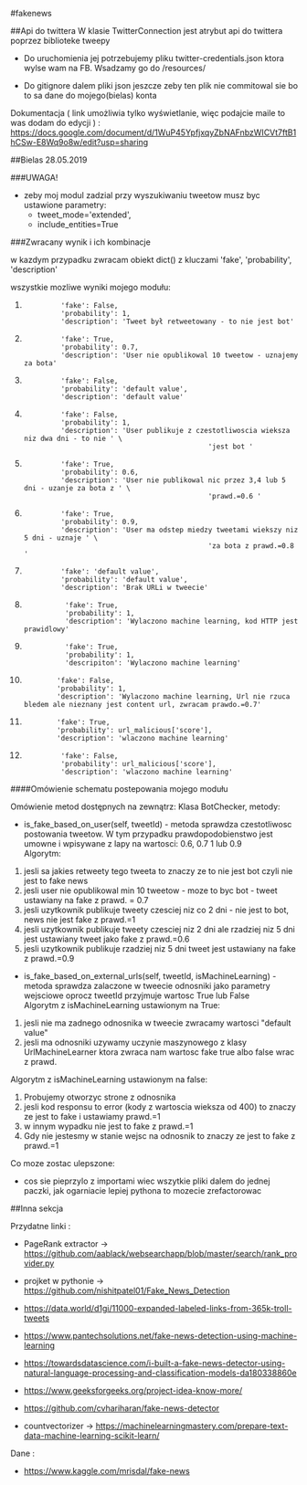 #fakenews

##Api do twittera
W klasie TwitterConnection jest atrybut api do twittera poprzez biblioteke tweepy

+ Do uruchomienia jej potrzebujemy pliku twitter-credentials.json ktora wylse wam na FB. Wsadzamy go do /resources/

+ Do gitignore dalem pliki json jeszcze zeby ten plik nie commitowal sie bo to sa dane do mojego(bielas) konta

Dokumentacja ( link umożliwia tylko wyświetlanie, więc podajcie maile to was dodam do edycji ) :
https://docs.google.com/document/d/1WuP45YpfjxqyZbNAFnbzWICVt7ftB1hCSw-E8Wq9o8w/edit?usp=sharing

##Bielas 28.05.2019



###UWAGA!
- zeby moj modul zadzial przy wyszukiwaniu tweetow musz byc ustawione parametry:
    - tweet_mode='extended',
    - include_entities=True
    

###Zwracany wynik i ich kombinacje

w kazdym przypadku zwracam obiekt dict() z kluczami 'fake', 'probability', 'description'

wszystkie mozliwe wyniki mojego modułu:

1. 
                'fake': False,
                'probability': 1,
                'description': 'Tweet był retweetowany - to nie jest bot'

2. 
                'fake': True,
                'probability': 0.7,
                'description': 'User nie opublikowal 10 tweetow - uznajemy za bota'

3.
                'fake': False,
                'probability': 'default value',
                'description': 'default value'

4. 
                'fake': False,
                'probability': 1,
                'description': 'User publikuje z czestotliwoscia wieksza niz dwa dni - to nie ' \
                                                    'jest bot '
5. 
                'fake': True,
                'probability': 0.6,
                'description': 'User nie publikowal nic przez 3,4 lub 5 dni - uzanje za bota z ' \
                                                    'prawd.=0.6 '
                                                    
6. 
                'fake': True,
                'probability': 0.9,
                'description': 'User ma odstep miedzy tweetami wiekszy niz 5 dni - uznaje ' \
                                                    'za bota z prawd.=0.8 '
7.
                'fake': 'default value',
                'probability': 'default value',
                'description': 'Brak URLi w tweecie'
8. 
                 'fake': True,
                 'probability': 1,
                 'description': 'Wylaczono machine learning, kod HTTP jest prawidlowy'

9.
                 'fake': True,
                 'probability': 1,
                 'descripiton': 'Wylaczono machine learning'
10.
                'fake': False,
                'probability': 1,
                'description': 'Wylaczono machine learning, Url nie rzuca bledem ale nieznany jest content url, zwracam prawdo.=0.7'

11.
                'fake': True,
                'probability': url_malicious['score'],
                'description': 'wlaczono machine learning'

12.
                 'fake': False,
                 'probability': url_malicious['score'],
                 'description': 'wlaczono machine learning'


####Omówienie schematu postepowania mojego modułu

Omówienie metod dostępnych na zewnątrz:
Klasa BotChecker,
metody:

- is_fake_based_on_user(self, tweetId) - metoda sprawdza czestotliwosc
postowania tweetow. W tym przypadku prawdopodobienstwo jest umowne i wpisywane z lapy na wartosci: 0.6, 0.7 1 lub 0.9<br/>
Algorytm: 
1. jesli sa jakies retweety tego tweeta to znaczy ze to nie jest bot czyli nie jest to fake news
2. jesli user nie opublikowal min 10 tweetow - moze to byc bot - tweet ustawiany na fake z prawd. = 0.7
3. jesli uzytkownik publikuje tweety czesciej niz co 2 dni - nie jest to bot, news nie jest fake z prawd.=1
4. jesli uzytkownik publikuje tweety czesciej niz 2 dni ale rzadziej niz 5 dni jest ustawiany tweet jako fake z prawd.=0.6
5. jesli uzytkownik publikuje rzadziej niz 5 dni tweet jest ustawiany na fake z prawd.=0.9

- is_fake_based_on_external_urls(self, tweetId, isMachineLearning) - metoda sprawdza zalaczone w tweecie odnosniki
jako parametry wejsciowe oprocz tweetId przyjmuje wartosc True lub False<br/>
Algorytm z isMachineLearning ustawionym na True:

1. jesli nie ma zadnego odnosnika w tweecie zwracamy wartosci "default value"
2. jesli ma odnosniki uzywamy uczynie maszynowego z klasy UrlMachineLearner ktora zwraca nam wartosc fake 
true albo false wrac z prawd.<br/>

Algorytm z isMachineLearning ustawionym na false:
1. Probujemy otworzyc strone z odnosnika
2. jesli kod responsu to error (kody z wartoscia wieksza od 400) to znaczy ze jest to fake i ustawiamy prawd.=1
2. w innym wypadku nie jest to fake z prawd.=1
3. Gdy nie jestesmy w stanie wejsc na odnosnik to znaczy ze jest to fake z prawd.=1


Co moze zostac ulepszone:
- cos sie pieprzylo z importami wiec wszytkie pliki dalem do jednej paczki,
jak ogarniacie lepiej pythona to mozecie zrefactorowac



##Inna sekcja

Przydatne linki : 
- PageRank extractor -> https://github.com/aablack/websearchapp/blob/master/search/rank_provider.py 

- projket w pythonie -> https://github.com/nishitpatel01/Fake_News_Detection

- https://data.world/d1gi/11000-expanded-labeled-links-from-365k-troll-tweets

- https://www.pantechsolutions.net/fake-news-detection-using-machine-learning

- https://towardsdatascience.com/i-built-a-fake-news-detector-using-natural-language-processing-and-classification-models-da180338860e

- https://www.geeksforgeeks.org/project-idea-know-more/

- https://github.com/cvhariharan/fake-news-detector

-  countvectorizer -> https://machinelearningmastery.com/prepare-text-data-machine-learning-scikit-learn/

Dane :

- https://www.kaggle.com/mrisdal/fake-news
